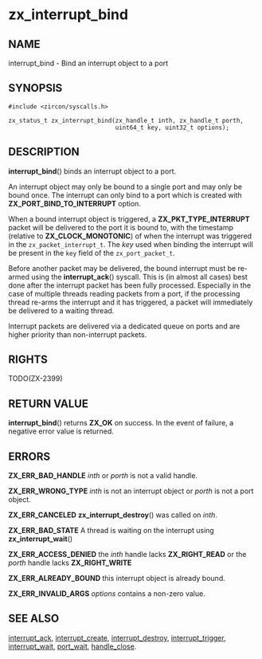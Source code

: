 # zx_interrupt_bind

## NAME

interrupt_bind - Bind an interrupt object to a port

## SYNOPSIS

```
#include <zircon/syscalls.h>

zx_status_t zx_interrupt_bind(zx_handle_t inth, zx_handle_t porth,
                              uint64_t key, uint32_t options);

```

## DESCRIPTION

**interrupt_bind**() binds an interrupt object to a port.

An interrupt object may only be bound to a single port and may only be bound once.
The interrupt can only bind to a port which is created with **ZX_PORT_BIND_TO_INTERRUPT**
option.

When a bound interrupt object is triggered, a **ZX_PKT_TYPE_INTERRUPT** packet will
be delivered to the port it is bound to, with the timestamp (relative to **ZX_CLOCK_MONOTONIC**)
of when the interrupt was triggered in the `zx_packet_interrupt_t`.  The *key* used
when binding the interrupt will be present in the `key` field of the `zx_port_packet_t`.

Before another packet may be delivered, the bound interrupt must be re-armed using the
**interrupt_ack**() syscall.  This is (in almost all cases) best done after the interrupt
packet has been fully processed.  Especially in the case of multiple threads reading
packets from a port, if the processing thread re-arms the interrupt and it has triggered,
a packet will immediately be delivered to a waiting thread.

Interrupt packets are delivered via a dedicated queue on ports and are higher priority
than non-interrupt packets.

## RIGHTS

TODO(ZX-2399)

## RETURN VALUE

**interrupt_bind**() returns **ZX_OK** on success. In the event
of failure, a negative error value is returned.

## ERRORS

**ZX_ERR_BAD_HANDLE** *inth* or *porth* is not a valid handle.

**ZX_ERR_WRONG_TYPE** *inth* is not an interrupt object or *porth* is not a port object.

**ZX_ERR_CANCELED**  **zx_interrupt_destroy**() was called on *inth*.

**ZX_ERR_BAD_STATE**  A thread is waiting on the interrupt using **zx_interrupt_wait**()

**ZX_ERR_ACCESS_DENIED** the *inth* handle lacks **ZX_RIGHT_READ** or the *porth* handle
lacks **ZX_RIGHT_WRITE**

**ZX_ERR_ALREADY_BOUND** this interrupt object is already bound.

**ZX_ERR_INVALID_ARGS** *options* contains a non-zero value.

## SEE ALSO

[interrupt_ack](interrupt_ack.md),
[interrupt_create](interrupt_create.md),
[interrupt_destroy](interrupt_destroy.md),
[interrupt_trigger](interrupt_trigger.md),
[interrupt_wait](interrupt_wait.md),
[port_wait](port_wait.md),
[handle_close](handle_close.md).
